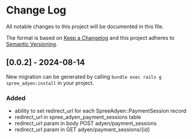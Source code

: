 
# Change Log
All notable changes to this project will be documented in this file.
 
The format is based on [Keep a Changelog](http://keepachangelog.com/)
and this project adheres to [Semantic Versioning](http://semver.org/).
  
## [0.0.2] - 2024-08-14
  
New migration can be generated by calling `bundle exec rails g spree_adyen:install` in your project.

### Added
 
- ability to set redirect_url for each SpreeAdyen::PaymentSession record
- redirect_url in spree_adyen_payment_sessions table
- redirect_url param in body POST adyen/payment_sessions
- redirect_url param in GET adyen/payment_sessions/{id}